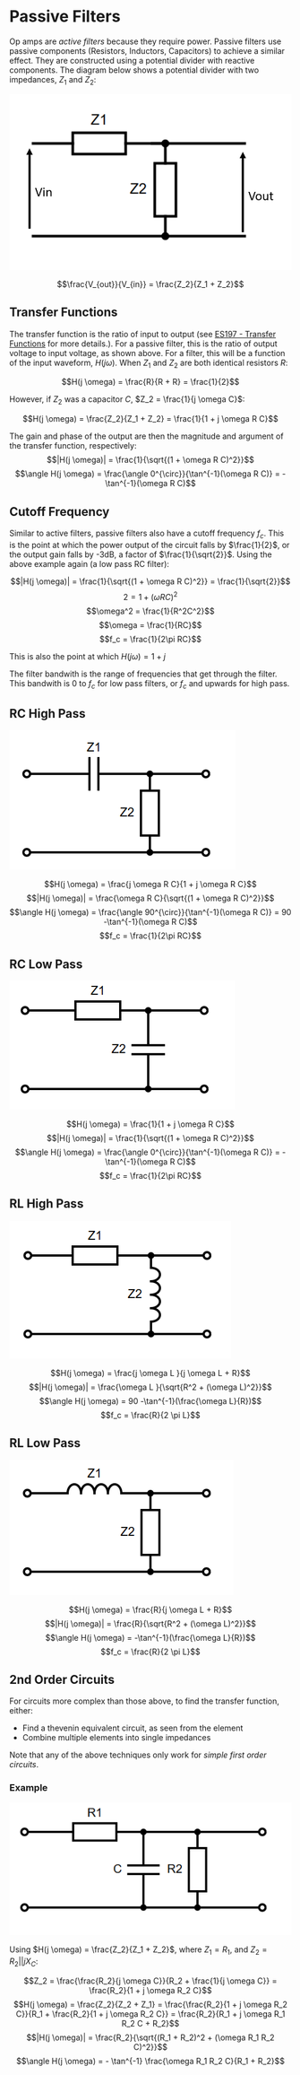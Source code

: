 # Passive Filters

Op amps are _active filters_ because they require power. Passive filters use passive components (Resistors, Inductors, Capacitors) to achieve a similar effect. They are constructed using a potential divider with reactive components. The diagram below shows a potential divider with two impedances, $Z_1$ and $Z_2$:

![](./img/passive-filter.png)

$$\frac{V_{out}}{V_{in}} = \frac{Z_2}{Z_1 + Z_2}$$

## Transfer Functions

The transfer function is the ratio of input to output (see [ES197 - Transfer Functions](../es197/transfer.md) for more details.). For a passive filter, this is the ratio of output voltage to input voltage, as shown above. For a filter, this will be a function of the input waveform, $H(j \omega)$. When $Z_1$ and $Z_2$ are both identical resistors $R$:

$$H(j \omega) = \frac{R}{R + R} = \frac{1}{2}$$

However, if $Z_2$ was a capacitor $C$, $Z_2 = \frac{1}{j \omega C}$:

$$H(j \omega) = \frac{Z_2}{Z_1 + Z_2} = \frac{1}{1 + j \omega R C}$$

The gain and phase of the output are then the magnitude and argument of the transfer function, respectively:
$$|H(j \omega)| = \frac{1}{\sqrt{(1 + \omega R C)^2}}$$
$$\angle H(j \omega) = \frac{\angle 0^{\circ}}{\tan^{-1}(\omega R C)} = -\tan^{-1}(\omega R C)$$

## Cutoff Frequency

Similar to active filters, passive filters also have a cutoff frequency $f_c$. This is the point at which the power output of the circuit falls by $\frac{1}{2}$, or the output gain falls by -3dB, a factor of $\frac{1}{\sqrt{2}}$. Using the above example again (a low pass RC filter):

$$|H(j \omega)| = \frac{1}{\sqrt{(1 + \omega R C)^2}} = \frac{1}{\sqrt{2}}$$
$$2 = 1 + (\omega R C)^2$$
$$\omega^2 = \frac{1}{R^2C^2}$$
$$\omega = \frac{1}{RC}$$
$$f_c = \frac{1}{2\pi RC}$$

This is also the point at which $H(j\omega) = 1 + j$

The filter bandwith is the range of frequencies that get through the filter. This bandwith is 0 to $f_c$ for low pass filters, or $f_c$ and upwards for high pass.

## RC High Pass

![](./img/RC-high.png)

$$H(j \omega) = \frac{j \omega R C}{1 + j \omega R C}$$
$$|H(j \omega)| = \frac{\omega R C}{\sqrt{(1 + \omega R C)^2}}$$
$$\angle H(j \omega) = \frac{\angle 90^{\circ}}{\tan^{-1}(\omega R C)} = 90 -\tan^{-1}(\omega R C)$$
$$f_c = \frac{1}{2\pi RC}$$

## RC Low Pass

![](./img/RC-low.png)

$$H(j \omega) =  \frac{1}{1 + j \omega R C}$$
$$|H(j \omega)| = \frac{1}{\sqrt{(1 + \omega R C)^2}}$$
$$\angle H(j \omega) = \frac{\angle 0^{\circ}}{\tan^{-1}(\omega R C)} = -\tan^{-1}(\omega R C)$$
$$f_c = \frac{1}{2\pi RC}$$

## RL High Pass

![](./img/RL-high.png)

$$H(j \omega) =  \frac{j \omega L }{j \omega L + R}$$
$$|H(j \omega)| = \frac{\omega L }{\sqrt{R^2 + (\omega L)^2}}$$
$$\angle H(j \omega) = 90 -\tan^{-1}(\frac{\omega L}{R})$$
$$f_c = \frac{R}{2 \pi L}$$

## RL Low Pass

![](./img/RL-low.png)

$$H(j \omega) =  \frac{R}{j \omega L + R}$$
$$|H(j \omega)| = \frac{R}{\sqrt{R^2 + (\omega L)^2}}$$
$$\angle H(j \omega) =  -\tan^{-1}(\frac{\omega L}{R})$$
$$f_c = \frac{R}{2 \pi L}$$

## 2nd Order Circuits

For circuits more complex than those above, to find the transfer function, either:

- Find a thevenin equivalent circuit, as seen from the element
- Combine multiple elements into single impedances

Note that any of the above techniques only work for _simple first order circuits_.

### Example

![](./img/RCR-filter.png)

Using $H(j \omega) = \frac{Z_2}{Z_1 + Z_2}$, where $Z_1 = R_1$, and $Z_2 = R_2 || jX_C$:

$$Z_2 = \frac{\frac{R_2}{j \omega C}}{R_2 + \frac{1}{j \omega C}} = \frac{R_2}{1 + j \omega R_2 C}$$
$$H(j \omega) = \frac{Z_2}{Z_2 + Z_1} = \frac{\frac{R_2}{1 + j \omega R_2 C}}{R_1 + \frac{R_2}{1 + j \omega R_2 C}} = \frac{R_2}{R_1 + j \omega R_1 R_2 C + R_2}$$
$$|H(j \omega)| = \frac{R_2}{\sqrt{(R_1 + R_2)^2 + (\omega R_1 R_2 C)^2}}$$
$$\angle H(j \omega) = - \tan^{-1} \frac{\omega R_1 R_2 C}{R_1 + R_2}$$

